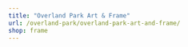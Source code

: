 ```yaml
---
title: "Overland Park Art & Frame"
url: /overland-park/overland-park-art-and-frame/
shop: frame
---
```

